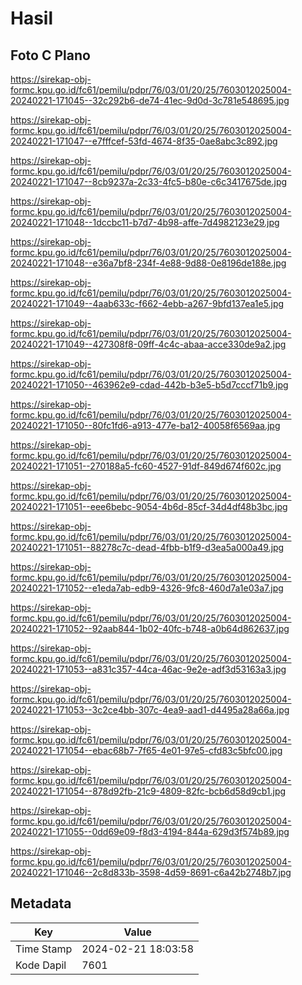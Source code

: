 # Hasil

## Foto C Plano

https://sirekap-obj-formc.kpu.go.id/fc61/pemilu/pdpr/76/03/01/20/25/7603012025004-20240221-171045--32c292b6-de74-41ec-9d0d-3c781e548695.jpg

https://sirekap-obj-formc.kpu.go.id/fc61/pemilu/pdpr/76/03/01/20/25/7603012025004-20240221-171047--e7fffcef-53fd-4674-8f35-0ae8abc3c892.jpg

https://sirekap-obj-formc.kpu.go.id/fc61/pemilu/pdpr/76/03/01/20/25/7603012025004-20240221-171047--8cb9237a-2c33-4fc5-b80e-c6c3417675de.jpg

https://sirekap-obj-formc.kpu.go.id/fc61/pemilu/pdpr/76/03/01/20/25/7603012025004-20240221-171048--1dccbc11-b7d7-4b98-affe-7d4982123e29.jpg

https://sirekap-obj-formc.kpu.go.id/fc61/pemilu/pdpr/76/03/01/20/25/7603012025004-20240221-171048--e36a7bf8-234f-4e88-9d88-0e8196de188e.jpg

https://sirekap-obj-formc.kpu.go.id/fc61/pemilu/pdpr/76/03/01/20/25/7603012025004-20240221-171049--4aab633c-f662-4ebb-a267-9bfd137ea1e5.jpg

https://sirekap-obj-formc.kpu.go.id/fc61/pemilu/pdpr/76/03/01/20/25/7603012025004-20240221-171049--427308f8-09ff-4c4c-abaa-acce330de9a2.jpg

https://sirekap-obj-formc.kpu.go.id/fc61/pemilu/pdpr/76/03/01/20/25/7603012025004-20240221-171050--463962e9-cdad-442b-b3e5-b5d7cccf71b9.jpg

https://sirekap-obj-formc.kpu.go.id/fc61/pemilu/pdpr/76/03/01/20/25/7603012025004-20240221-171050--80fc1fd6-a913-477e-ba12-40058f6569aa.jpg

https://sirekap-obj-formc.kpu.go.id/fc61/pemilu/pdpr/76/03/01/20/25/7603012025004-20240221-171051--270188a5-fc60-4527-91df-849d674f602c.jpg

https://sirekap-obj-formc.kpu.go.id/fc61/pemilu/pdpr/76/03/01/20/25/7603012025004-20240221-171051--eee6bebc-9054-4b6d-85cf-34d4df48b3bc.jpg

https://sirekap-obj-formc.kpu.go.id/fc61/pemilu/pdpr/76/03/01/20/25/7603012025004-20240221-171051--88278c7c-dead-4fbb-b1f9-d3ea5a000a49.jpg

https://sirekap-obj-formc.kpu.go.id/fc61/pemilu/pdpr/76/03/01/20/25/7603012025004-20240221-171052--e1eda7ab-edb9-4326-9fc8-460d7a1e03a7.jpg

https://sirekap-obj-formc.kpu.go.id/fc61/pemilu/pdpr/76/03/01/20/25/7603012025004-20240221-171052--92aab844-1b02-40fc-b748-a0b64d862637.jpg

https://sirekap-obj-formc.kpu.go.id/fc61/pemilu/pdpr/76/03/01/20/25/7603012025004-20240221-171053--a831c357-44ca-46ac-9e2e-adf3d53163a3.jpg

https://sirekap-obj-formc.kpu.go.id/fc61/pemilu/pdpr/76/03/01/20/25/7603012025004-20240221-171053--3c2ce4bb-307c-4ea9-aad1-d4495a28a66a.jpg

https://sirekap-obj-formc.kpu.go.id/fc61/pemilu/pdpr/76/03/01/20/25/7603012025004-20240221-171054--ebac68b7-7f65-4e01-97e5-cfd83c5bfc00.jpg

https://sirekap-obj-formc.kpu.go.id/fc61/pemilu/pdpr/76/03/01/20/25/7603012025004-20240221-171054--878d92fb-21c9-4809-82fc-bcb6d58d9cb1.jpg

https://sirekap-obj-formc.kpu.go.id/fc61/pemilu/pdpr/76/03/01/20/25/7603012025004-20240221-171055--0dd69e09-f8d3-4194-844a-629d3f574b89.jpg

https://sirekap-obj-formc.kpu.go.id/fc61/pemilu/pdpr/76/03/01/20/25/7603012025004-20240221-171046--2c8d833b-3598-4d59-8691-c6a42b2748b7.jpg


## Metadata

| Key        | Value               |
| ---------- | ------------------- |
| Time Stamp | 2024-02-21 18:03:58 |
| Kode Dapil | 7601                |



